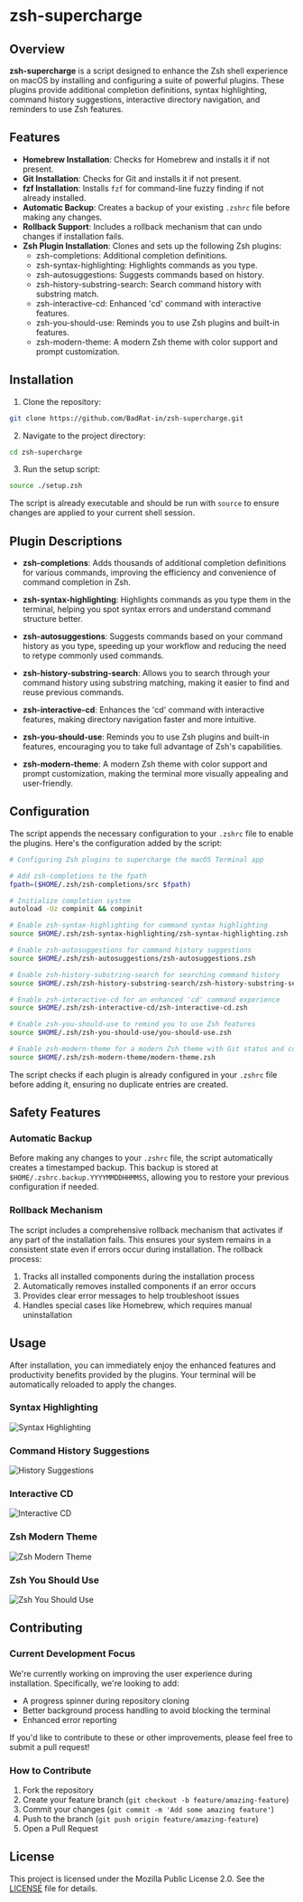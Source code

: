 # zsh-supercharge

## Overview

**zsh-supercharge** is a script designed to enhance the Zsh shell experience on macOS by installing and configuring a suite of powerful plugins. These plugins provide additional completion definitions, syntax highlighting, command history suggestions, interactive directory navigation, and reminders to use Zsh features.

## Features

- **Homebrew Installation**: Checks for Homebrew and installs it if not present.
- **Git Installation**: Checks for Git and installs it if not present.
- **fzf Installation**: Installs `fzf` for command-line fuzzy finding if not already installed.
- **Automatic Backup**: Creates a backup of your existing `.zshrc` file before making any changes.
- **Rollback Support**: Includes a rollback mechanism that can undo changes if installation fails.
- **Zsh Plugin Installation**: Clones and sets up the following Zsh plugins:
  - zsh-completions: Additional completion definitions.
  - zsh-syntax-highlighting: Highlights commands as you type.
  - zsh-autosuggestions: Suggests commands based on history.
  - zsh-history-substring-search: Search command history with substring match.
  - zsh-interactive-cd: Enhanced 'cd' command with interactive features.
  - zsh-you-should-use: Reminds you to use Zsh plugins and built-in features.
  - zsh-modern-theme: A modern Zsh theme with color support and prompt customization.

## Installation

1. Clone the repository:

```sh
git clone https://github.com/BadRat-in/zsh-supercharge.git
```

2. Navigate to the project directory:

```sh
cd zsh-supercharge
```

3. Run the setup script:

```sh
source ./setup.zsh
```

The script is already executable and should be run with `source` to ensure changes are applied to your current shell session.

## Plugin Descriptions

- **zsh-completions**: Adds thousands of additional completion definitions for various commands, improving the efficiency and convenience of command completion in Zsh.

- **zsh-syntax-highlighting**: Highlights commands as you type them in the terminal, helping you spot syntax errors and understand command structure better.

- **zsh-autosuggestions**: Suggests commands based on your command history as you type, speeding up your workflow and reducing the need to retype commonly used commands.

- **zsh-history-substring-search**: Allows you to search through your command history using substring matching, making it easier to find and reuse previous commands.

- **zsh-interactive-cd**: Enhances the 'cd' command with interactive features, making directory navigation faster and more intuitive.

- **zsh-you-should-use**: Reminds you to use Zsh plugins and built-in features, encouraging you to take full advantage of Zsh's capabilities.

- **zsh-modern-theme**: A modern Zsh theme with color support and prompt customization, making the terminal more visually appealing and user-friendly.

## Configuration

The script appends the necessary configuration to your `.zshrc` file to enable the plugins. Here's the configuration added by the script:

```sh
# Configuring Zsh plugins to supercharge the macOS Terminal app

# Add zsh-completions to the fpath
fpath=($HOME/.zsh/zsh-completions/src $fpath)

# Initialize completion system
autoload -Uz compinit && compinit

# Enable zsh-syntax-highlighting for command syntax highlighting
source $HOME/.zsh/zsh-syntax-highlighting/zsh-syntax-highlighting.zsh

# Enable zsh-autosuggestions for command history suggestions
source $HOME/.zsh/zsh-autosuggestions/zsh-autosuggestions.zsh

# Enable zsh-history-substring-search for searching command history
source $HOME/.zsh/zsh-history-substring-search/zsh-history-substring-search.zsh

# Enable zsh-interactive-cd for an enhanced 'cd' command experience
source $HOME/.zsh/zsh-interactive-cd/zsh-interactive-cd.zsh

# Enable zsh-you-should-use to remind you to use Zsh features
source $HOME/.zsh/zsh-you-should-use/you-should-use.zsh

# Enable zsh-modern-theme for a modern Zsh theme with Git status and command duration
source $HOME/.zsh/zsh-modern-theme/modern-theme.zsh
```

The script checks if each plugin is already configured in your `.zshrc` file before adding it, ensuring no duplicate entries are created.

## Safety Features

### Automatic Backup

Before making any changes to your `.zshrc` file, the script automatically creates a timestamped backup. This backup is stored at `$HOME/.zshrc.backup.YYYYMMDDHHMMSS`, allowing you to restore your previous configuration if needed.

### Rollback Mechanism

The script includes a comprehensive rollback mechanism that activates if any part of the installation fails. This ensures your system remains in a consistent state even if errors occur during installation. The rollback process:

1. Tracks all installed components during the installation process
2. Automatically removes installed components if an error occurs
3. Provides clear error messages to help troubleshoot issues
4. Handles special cases like Homebrew, which requires manual uninstallation

## Usage

After installation, you can immediately enjoy the enhanced features and productivity benefits provided by the plugins. Your terminal will be automatically reloaded to apply the changes.

### Syntax Highlighting

![Syntax Highlighting](./demo/syntax_highlighting.gif)

### Command History Suggestions

![History Suggestions](./demo/history_suggestions.gif)

### Interactive CD

![Interactive CD](./demo/interactive_cd.gif)

### Zsh Modern Theme

![Zsh Modern Theme](./demo/zsh_modern_theme.png)

### Zsh You Should Use

![Zsh You Should Use](./demo/zsh_you_should_use.png)

## Contributing

### Current Development Focus

We're currently working on improving the user experience during installation. Specifically, we're looking to add:

- A progress spinner during repository cloning
- Better background process handling to avoid blocking the terminal
- Enhanced error reporting

If you'd like to contribute to these or other improvements, please feel free to submit a pull request!

### How to Contribute

1. Fork the repository
2. Create your feature branch (`git checkout -b feature/amazing-feature`)
3. Commit your changes (`git commit -m 'Add some amazing feature'`)
4. Push to the branch (`git push origin feature/amazing-feature`)
5. Open a Pull Request

## License

This project is licensed under the Mozilla Public License 2.0. See the [LICENSE](LICENSE) file for details.

